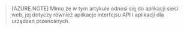 > [AZURE.NOTE] Mimo że w tym artykule odnosi się do aplikacji sieci web, jej dotyczy również aplikacje interfejsu API i aplikacji dla urządzeń przenośnych.

